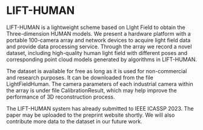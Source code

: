 # LIFT-HUMAN
LIFT-HUMAN is a lightweight scheme based on LIght Field to obtain the Three-dimension HUMAN models. We present a hardware platform with a portable 100-camera array and network devices to acquire light field data and provide data processing service. Through the array we record a novel dataset, including high-quality human light field with different poses and corresponding point cloud models generated by algorithms in LIFT-HUMAN.

The dataset is available for free as long as it is used for non-commercial and research purposes. It can be downloaded from the file LightFieldHuman. The camera parameters of each industrial camera within the array is under file CalibrationResult, which may help improve the performance of 3D reconstruction process.

The LIFT-HUMAN system has already submitted to IEEE ICASSP 2023. The paper may be uploaded to the preprint website shortly. We will also contribute more data to the dataset in our future work.
